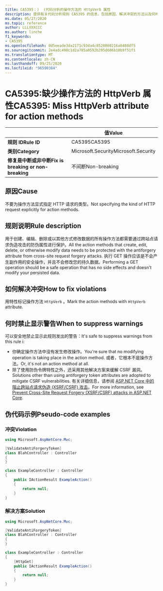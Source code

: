 ```yaml
---
title: CA5395：)  (代码分析的操作方法的 HttpVerb 属性
description: 提供有关代码分析规则 CA5395 的信息，包括原因、解决冲突的方法以及何时取消显示。
ms.date: 05/27/2020
ms.topic: reference
author: LLLXXXCCC
ms.author: linche
f1_keywords:
- CA5395
ms.openlocfilehash: 0d5eeade3da2171c93da4c8520860216a0488df5
ms.sourcegitcommit: 2e4adc490c1d2a705a0592b295d606b10b9f51f1
ms.translationtype: MT
ms.contentlocale: zh-CN
ms.lasthandoff: 09/25/2020
ms.locfileid: "96590384"
---
```

# <a name="ca5395-miss-httpverb-attribute-for-action-methods"></a><span data-ttu-id="31efd-103">CA5395:缺少操作方法的 HttpVerb 属性</span><span class="sxs-lookup"><span data-stu-id="31efd-103">CA5395: Miss HttpVerb attribute for action methods</span></span>

| | <span data-ttu-id="31efd-104">值</span><span class="sxs-lookup"><span data-stu-id="31efd-104">Value</span></span> |
|-|-|
| <span data-ttu-id="31efd-105">**规则 ID**</span><span class="sxs-lookup"><span data-stu-id="31efd-105">**Rule ID**</span></span> |<span data-ttu-id="31efd-106">CA5395</span><span class="sxs-lookup"><span data-stu-id="31efd-106">CA5395</span></span>|
| <span data-ttu-id="31efd-107">**类别**</span><span class="sxs-lookup"><span data-stu-id="31efd-107">**Category**</span></span> |<span data-ttu-id="31efd-108">Microsoft.Security</span><span class="sxs-lookup"><span data-stu-id="31efd-108">Microsoft.Security</span></span>|
| <span data-ttu-id="31efd-109">**修复是中断或非中断**</span><span class="sxs-lookup"><span data-stu-id="31efd-109">**Fix is breaking or non-breaking**</span></span> |<span data-ttu-id="31efd-110">不间断</span><span class="sxs-lookup"><span data-stu-id="31efd-110">Non-breaking</span></span>|

## <a name="cause"></a><span data-ttu-id="31efd-111">原因</span><span class="sxs-lookup"><span data-stu-id="31efd-111">Cause</span></span>

<span data-ttu-id="31efd-112">不要为操作方法显式指定 HTTP 请求的类型。</span><span class="sxs-lookup"><span data-stu-id="31efd-112">Not specifying the kind of HTTP request explicitly for action methods.</span></span>

## <a name="rule-description"></a><span data-ttu-id="31efd-113">规则说明</span><span class="sxs-lookup"><span data-stu-id="31efd-113">Rule description</span></span>

<span data-ttu-id="31efd-114">用于创建、编辑、删除或以其他方式修改数据的所有操作方法都需要通过跨站点请求伪造攻击的防伪属性进行保护。</span><span class="sxs-lookup"><span data-stu-id="31efd-114">All the action methods that create, edit, delete, or otherwise modify data needs to be protected with the antiforgery attribute from cross-site request forgery attacks.</span></span> <span data-ttu-id="31efd-115">执行 GET 操作应该是不会产生副作用的安全操作，并且不会修改您的持久数据。</span><span class="sxs-lookup"><span data-stu-id="31efd-115">Performing a GET operation should be a safe operation that has no side effects and doesn't modify your persisted data.</span></span>

## <a name="how-to-fix-violations"></a><span data-ttu-id="31efd-116">如何解决冲突</span><span class="sxs-lookup"><span data-stu-id="31efd-116">How to fix violations</span></span>

<span data-ttu-id="31efd-117">用特性标记操作方法 `HttpVerb` 。</span><span class="sxs-lookup"><span data-stu-id="31efd-117">Mark the action methods with `HttpVerb` attribute.</span></span>

## <a name="when-to-suppress-warnings"></a><span data-ttu-id="31efd-118">何时禁止显示警告</span><span class="sxs-lookup"><span data-stu-id="31efd-118">When to suppress warnings</span></span>

<span data-ttu-id="31efd-119">可以安全地禁止显示此规则发出的警告：</span><span class="sxs-lookup"><span data-stu-id="31efd-119">It's safe to suppress warnings from this rule i:</span></span>

- <span data-ttu-id="31efd-120">你确定操作方法中没有发生修改操作。</span><span class="sxs-lookup"><span data-stu-id="31efd-120">You're sure that no modifying operation is taking place in the action method.</span></span> <span data-ttu-id="31efd-121">或者，它根本不是操作方法。</span><span class="sxs-lookup"><span data-stu-id="31efd-121">Or, it's not an action method at all.</span></span>
- <span data-ttu-id="31efd-122">除了使用防伪令牌特性之外，还采用其他解决方案来缓解 CSRF 漏洞。</span><span class="sxs-lookup"><span data-stu-id="31efd-122">Solutions other than using antiforgery token attributes are adopted to mitigate CSRF vulnerabilities.</span></span> <span data-ttu-id="31efd-123">有关详细信息，请参阅 [ASP.NET Core 中的阻止跨站点请求伪造 (XSRF/CSRF) 攻击](/aspnet/core/security/anti-request-forgery)。</span><span class="sxs-lookup"><span data-stu-id="31efd-123">For more information, see [Prevent Cross-Site Request Forgery (XSRF/CSRF) attacks in ASP.NET Core](/aspnet/core/security/anti-request-forgery).</span></span>

## <a name="pseudo-code-examples"></a><span data-ttu-id="31efd-124">伪代码示例</span><span class="sxs-lookup"><span data-stu-id="31efd-124">Pseudo-code examples</span></span>

### <a name="violation"></a><span data-ttu-id="31efd-125">冲突</span><span class="sxs-lookup"><span data-stu-id="31efd-125">Violation</span></span>

```csharp
using Microsoft.AspNetCore.Mvc;

[ValidateAntiForgeryToken]
class BlahController : Controller
{
}

class ExampleController : Controller
{
    public IActionResult ExampleAction()
    {
        return null;
    }
}
```

### <a name="solution"></a><span data-ttu-id="31efd-126">解决方案</span><span class="sxs-lookup"><span data-stu-id="31efd-126">Solution</span></span>

```csharp
using Microsoft.AspNetCore.Mvc;

[ValidateAntiForgeryToken]
class BlahController : Controller
{
}

class ExampleController : Controller
{
    [HttpGet]
    public IActionResult ExampleAction()
    {
        return null;
    }
}
```
